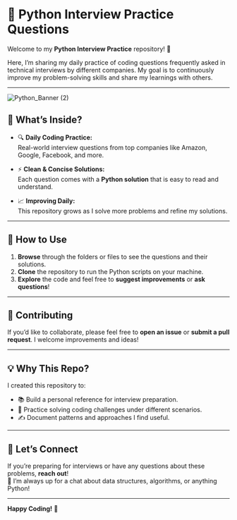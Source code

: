 # 🐍 Python Interview Practice Questions

Welcome to my **Python Interview Practice** repository! 👋

Here, I’m sharing my daily practice of coding questions frequently asked in technical interviews by different companies. My goal is to continuously improve my problem-solving skills and share my learnings with others.

---
![Python_Banner (2)](https://github.com/user-attachments/assets/7308659b-dbc4-43e6-9b78-7626ed480277)



## 📌 What’s Inside?

- 🔍 **Daily Coding Practice:**  
  Real-world interview questions from top companies like Amazon, Google, Facebook, and more.

- ⚡ **Clean & Concise Solutions:**  
  Each question comes with a **Python solution** that is easy to read and understand.

- 📈 **Improving Daily:**  
  This repository grows as I solve more problems and refine my solutions.

---


## 🌟 How to Use

1. **Browse** through the folders or files to see the questions and their solutions.
2. **Clone** the repository to run the Python scripts on your machine.
3. **Explore** the code and feel free to **suggest improvements** or **ask questions**!

---

## 🤝 Contributing

If you’d like to collaborate, please feel free to **open an issue** or **submit a pull request**. I welcome improvements and ideas!

---

## 💡 Why This Repo?

I created this repository to:

- 📚 Build a personal reference for interview preparation.
- 🧩 Practice solving coding challenges under different scenarios.
- ✍️ Document patterns and approaches I find useful.

---

## 📧 Let’s Connect

If you’re preparing for interviews or have any questions about these problems, **reach out**!  
🌟 I’m always up for a chat about data structures, algorithms, or anything Python!

---

**Happy Coding!** 🚀
